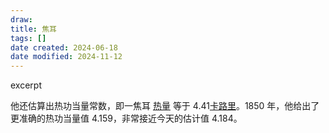 ```yaml
---
draw:
title: 焦耳
tags: []
date created: 2024-06-18
date modified: 2024-11-12
---
```


excerpt

<!-- more -->

他还估算出热功当量常数，即一焦耳 [热量](热量.md) 等于 4.41[卡路里](卡路里)。1850 年，他给出了更准确的热功当量值 4.159，非常接近今天的估计值 4.184。

